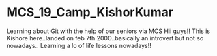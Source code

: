 # MCS_19_Camp_KishorKumar
Learning about Git with the help of our seniors via MCS
Hii guys!!
This is Kishore here..landed on feb 7th 2000..basically an introvert but not so nowadays..
Learning a lo of life lessons nowadays!!


